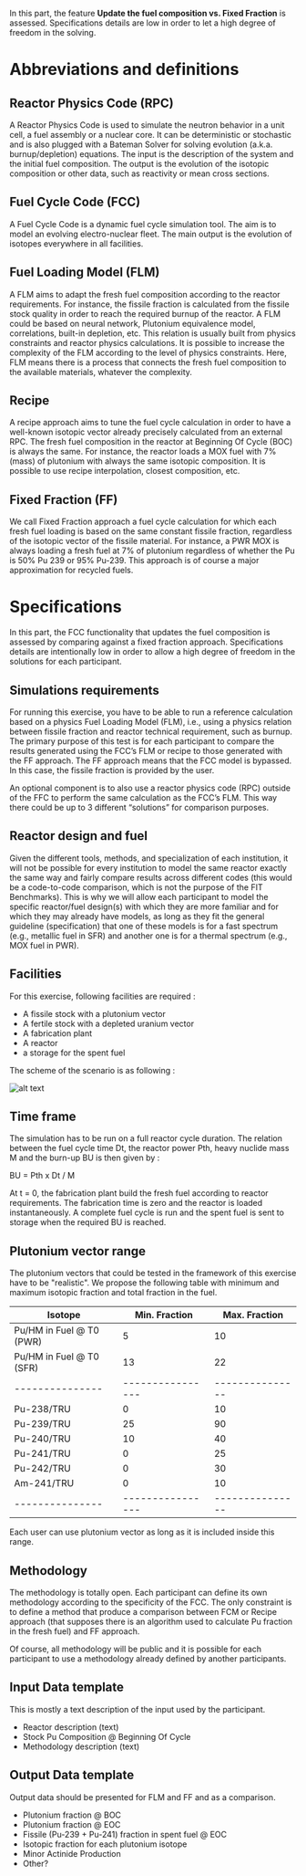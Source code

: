 In this part, the feature **Update the fuel composition vs. Fixed Fraction** is assessed. Specifications details are low in order to let a high degree of freedom in the solving. 

[//]: # (-------------------------------------------------------------------------------------------------------)
[//]: # (-------------------------------------------------------------------------------------------------------)
# Abbreviations and definitions
[//]: # (-------------------------------------------------------------------------------------------------------)
[//]: # (-------------------------------------------------------------------------------------------------------)

## Reactor Physics Code (RPC)

A Reactor Physics Code is used to simulate the neutron behavior in a unit cell, a fuel assembly or a nuclear core. It can be deterministic or stochastic and is also plugged with a Bateman Solver for solving evolution (a.k.a. burnup/depletion) equations. The input is the description of the system and the initial fuel composition. The output is the evolution of the isotopic composition or other data, such as reactivity or mean cross sections. 

## Fuel Cycle Code (FCC)

A Fuel Cycle Code is a dynamic fuel cycle simulation tool. The aim is to model an evolving electro-nuclear fleet. The main output is the evolution of isotopes everywhere in all facilities.

## Fuel Loading Model (FLM)

A FLM aims to adapt the fresh fuel composition according to the reactor requirements. For instance, the fissile fraction is calculated from the fissile stock quality in order to reach the required burnup of the reactor. A FLM could be based on neural network, Plutonium equivalence model, correlations, built-in depletion, etc. This relation is usually built from physics constraints and reactor physics calculations. It is possible to increase the complexity of the FLM according to the level of physics constraints. Here, FLM means there is a process that connects the fresh fuel composition to the available materials, whatever the complexity.

## Recipe

A recipe approach aims to tune the fuel cycle calculation in order to have a well-known isotopic vector already precisely calculated from an external RPC. The fresh fuel composition in the reactor at Beginning Of Cycle (BOC) is always the same. For instance, the reactor loads a MOX fuel with 7% (mass) of plutonium with always the same isotopic composition. It is possible to use recipe interpolation, closest composition, etc.  

## Fixed Fraction (FF)

We call Fixed Fraction approach a fuel cycle calculation for which each fresh fuel loading is based on the same constant fissile fraction, regardless of the isotopic vector of the fissile material. For instance, a PWR MOX is always loading a fresh fuel at 7% of plutonium regardless of whether the Pu is 50% Pu 239 or 95% Pu-239. This approach is of course a major approximation for recycled fuels.

[//]: # (-------------------------------------------------------------------------------------------------------)
[//]: # (-------------------------------------------------------------------------------------------------------)
# Specifications
[//]: # (-------------------------------------------------------------------------------------------------------)
[//]: # (-------------------------------------------------------------------------------------------------------)

In this part, the FCC functionality that updates the fuel composition is assessed by comparing against a fixed fraction approach. Specifications details are intentionally low in order to allow a high degree of freedom in the solutions for each participant. 

## Simulations requirements

For running this exercise, you have to be able to run a reference calculation based on a physics Fuel Loading Model (FLM), i.e., using a physics relation between fissile fraction and reactor technical requirement, such as burnup. The primary purpose of this test is for each participant to compare the results generated using the FCC’s FLM or recipe to those generated with the FF approach. The FF approach means that the FCC model is bypassed. In this case, the fissile fraction is provided by the user. 

An optional component is to also use a reactor physics code (RPC) outside of the FFC to perform the same calculation as the FCC’s FLM. This way there could be up to 3 different “solutions” for comparison purposes.

## Reactor design and fuel

Given the different tools, methods, and specialization of each institution, it will not be possible for every institution to model the same reactor exactly the same way and fairly compare results across different codes (this would be a code-to-code comparison, which is not the purpose of the FIT Benchmarks). This is why we will allow each participant to model the specific reactor/fuel design(s) with which they are more familiar and for which they may already have models, as long as they fit the general guideline (specification) that one of these models is for a fast spectrum (e.g., metallic fuel in SFR) and another one is for a thermal spectrum (e.g., MOX fuel in PWR).

## Facilities 

For this exercise, following facilities are required : 

- A fissile stock with a plutonium vector
- A fertile stock with a depleted uranium vector
- A fabrication plant
- A reactor
- a storage for the spent fuel

The scheme of the scenario is as following :

![alt text](https://github.com/thiollie/FITProject/blob/master/FIG/Feat_1.png)

## Time frame

The simulation has to be run on a full reactor cycle duration. The relation between the fuel cycle time Dt, the reactor power Pth, heavy nuclide mass M and the burn-up BU is then given by : 

BU = Pth x Dt / M

At t = 0, the fabrication plant build the fresh fuel according to reactor requirements. The fabrication time is zero and the reactor is loaded instantaneously. A complete fuel cycle is run and the spent fuel is sent to storage when the required BU is reached.

## Plutonium vector range

The plutonium vectors that could be tested in the framework of this exercise have to be "realistic". We propose the following table with minimum and maximum isotopic fraction and total fraction in the fuel. 

| Isotope       | Min. Fraction  | Max. Fraction |
|---------------|----------------|---------------|
| Pu/HM in Fuel @ T0 (PWR) | 5   | 10            |
| Pu/HM in Fuel @ T0 (SFR) | 13  | 22            |
|---------------|----------------|---------------|
| Pu-238/TRU    | 0              | 10            |
| Pu-239/TRU    | 25             | 90            |
| Pu-240/TRU    | 10             | 40            |
| Pu-241/TRU    | 0              | 25            |
| Pu-242/TRU    | 0              | 30            |
| Am-241/TRU    | 0              | 10            |
|---------------|----------------|---------------|

Each user can use plutonium vector as long as it is included inside this range.

## Methodology 

The methodology is totally open. Each participant can define its own methodology according to the specificity of the FCC. The only constraint is to define a method that produce a comparison between FCM or Recipe approach (that supposes there is an algorithm used to calculate Pu fraction in the fresh fuel) and FF approach.

Of course, all methodology will be public and it is possible for each participant to use a methodology already defined by another participants.

## Input Data template

This is mostly a text description of the input used by the participant.

-   Reactor description (text)
-   Stock Pu Composition @ Beginning Of Cycle
-   Methodology description (text)

## Output Data template

Output data should be presented for FLM and FF and as a comparison.

- Plutonium fraction @ BOC 
- Plutonium fraction @ EOC
- Fissile (Pu-239 + Pu-241) fraction in spent fuel @ EOC
- Isotopic fraction for each plutonium isotope
- Minor Actinide Production
- Other?
